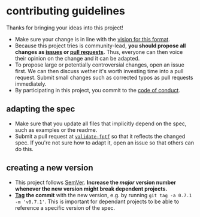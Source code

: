 # contributing guidelines

Thanks for bringing your ideas into this project!

- Make sure your change is in line with the [vision for this format](README.md).
- Because this project tries is community-lead, **you should propose all changes as [issues](https://help.github.com/articles/about-issues/) or [pull requests](https://help.github.com/articles/about-pull-requests/).** Thus, everyone can then voice their opinion on the change and it can be adapted.
- To propose large or potentially controversial changes, open an issue first. We can then discuss wether it's worth investing time into a pull request. Submit small changes such as corrected typos as pull requests immediately.
- By participating in this project, you commit to the [code of conduct](code-of-conduct.md).

## adapting the spec

- Make sure that you update all files that implicitly depend on the spec, such as examples or the readme.
- Submit a pull request at [`validate-fptf`](https://github.com/public-transport/validate-fptf) so that it reflects the changed spec. If you're not sure how to adapt it, open an issue so that others can do this.

## creating a new version

- This project follows [SemVer](http://semver.org). **Increase the *major* version number whenever the new version might break dependent projects.**
- **[Tag](https://git-scm.com/book/en/v2/Git-Basics-Tagging) the commit** with the new version, e.g. by running `git tag -a 0.7.1 -m 'v0.7.1'`. This is important for dependant projects to be able to reference a specific version of the spec.
